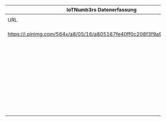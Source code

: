 |IoTNumb3rs Datenerfassung|||||||||||
| ---- | ---- | ---- | ---- | ---- | ---- | ---- | ---- | ---- | ---- | ---- |
||||||||||||
|URL|home_url|filename|device_class|device_count|market_class|market_volume|prognosis_year|publication_year|authorship_class|Dropbox folder|
|https://i.pinimg.com/564x/a8/05/16/a805167fe40ff0c208f3f9a9a6c47881.jpg|http://blog.venturepact.com/15-mind-blowing-stats-about-the-internet-of-things/|file2_a805167fe40ff0c208f3f9a9a6c47881.jpg|generic IoT|50000000000|||2020|2015|company|marielledemuth/20181123-1805|
||||||revenue|1.9E+13|2020|2015|company|marielledemuth/20181123-1805|
||||smart home|1900000000|||2019|2015|company|marielledemuth/20181123-1805|
||||||revenue smart home|1900000000|2019|2015|company|marielledemuth/20181123-1805|
||||||vehicle connected|0.9|2020|2015|company|marielledemuth/20181123-1805|
||||wearable|171000000|||2016|2015|company|marielledemuth/20181123-1805|

